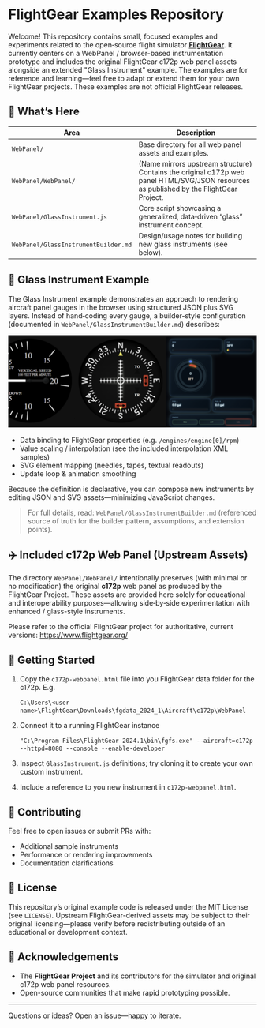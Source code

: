 # FlightGear Examples Repository

Welcome! This repository contains small, focused examples and experiments related to the open‑source flight simulator **[FlightGear](https://www.flightgear.org/)**. It currently centers on a WebPanel / browser-based instrumentation prototype and includes the original FlightGear c172p web panel assets alongside an extended "Glass Instrument" example. The examples are for reference and learning—feel free to adapt or extend them for your own FlightGear projects. These examples are not official FlightGear releases.

## 🚀 What’s Here

| Area | Description |
|------|-------------|
| `WebPanel/` | Base directory for all web panel assets and examples. |
| `WebPanel/WebPanel/` | (Name mirrors upstream structure) Contains the original c172p web panel HTML/SVG/JSON resources as published by the FlightGear Project. |
| `WebPanel/GlassInstrument.js` | Core script showcasing a generalized, data‑driven “glass” instrument concept. |
| `WebPanel/GlassInstrumentBuilder.md` | Design/usage notes for building new glass instruments (see below). |

## 🧪 Glass Instrument Example

The Glass Instrument example demonstrates an approach to rendering aircraft panel gauges in the browser using structured JSON plus SVG layers. Instead of hand‑coding every gauge, a builder-style configuration (documented in `WebPanel/GlassInstrumentBuilder.md`) describes:

![example of a glass instrument](glassInstrument.png)

* Data binding to FlightGear properties (e.g. `/engines/engine[0]/rpm`)
* Value scaling / interpolation (see the included interpolation XML samples)
* SVG element mapping (needles, tapes, textual readouts)
* Update loop & animation smoothing

Because the definition is declarative, you can compose new instruments by editing JSON and SVG assets—minimizing JavaScript changes.

> For full details, read: `WebPanel/GlassInstrumentBuilder.md` (referenced source of truth for the builder pattern, assumptions, and extension points).

## ✈️ Included c172p Web Panel (Upstream Assets)

The directory `WebPanel/WebPanel/` intentionally preserves (with minimal or no modification) the original **c172p** web panel as produced by the FlightGear Project. These assets are provided here solely for educational and interoperability purposes—allowing side‑by‑side experimentation with enhanced / glass-style instruments.

Please refer to the official FlightGear project for authoritative, current versions: https://www.flightgear.org/

## 🔧 Getting Started


1. Copy the `c172p-webpanel.html` file into you FlightGear data folder for the c172p. E.g. 

    ```
    C:\Users\<user name>\FlightGear\Downloads\fgdata_2024_1\Aircraft\c172p\WebPanel
    ```

1. Connect it to a running FlightGear instance 
    ```shell
    "C:\Program Files\FlightGear 2024.1\bin\fgfs.exe" --aircraft=c172p --httpd=8080 --console --enable-developer
    ```
1. Inspect `GlassInstrument.js` definitions; try cloning it to create your own custom instrument.
1. Include a reference to you new instrument in `c172p-webpanel.html`.



## 🤝 Contributing

Feel free to open issues or submit PRs with:
* Additional sample instruments
* Performance or rendering improvements
* Documentation clarifications

## 📜 License

This repository’s original example code is released under the MIT License (see `LICENSE`). Upstream FlightGear-derived assets may be subject to their original licensing—please verify before redistributing outside of an educational or development context.

## 🙏 Acknowledgements

* The **FlightGear Project** and its contributors for the simulator and original c172p web panel resources.
* Open-source communities that make rapid prototyping possible.

---
Questions or ideas? Open an issue—happy to iterate.
